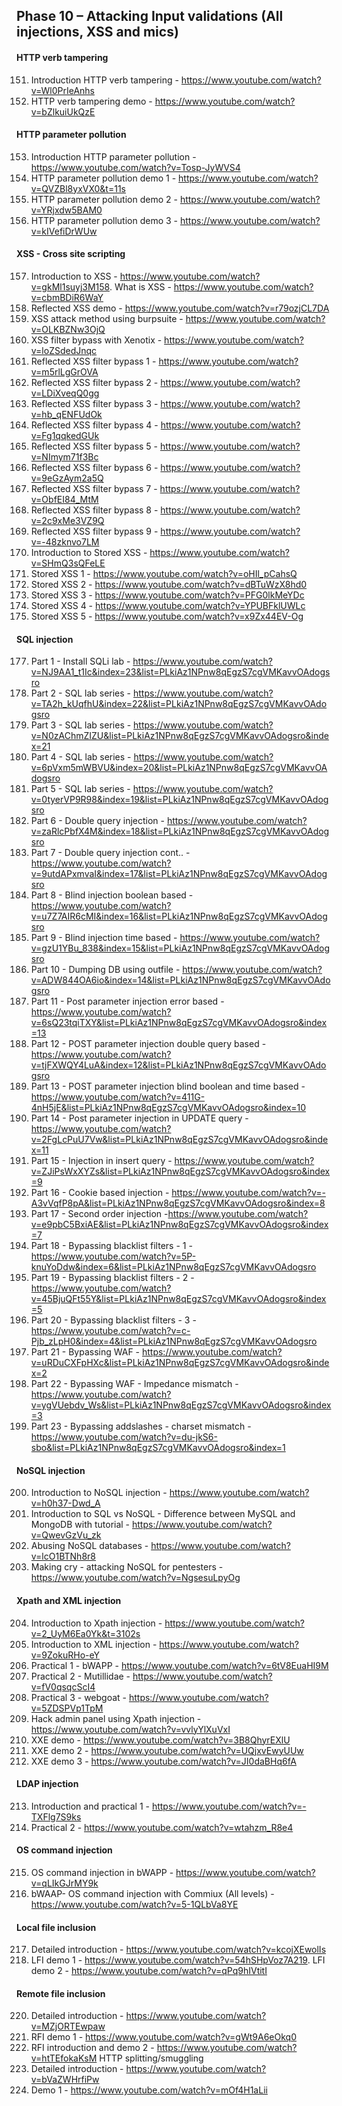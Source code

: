## Phase 10 – Attacking Input validations (All injections, XSS and mics)

#### HTTP verb tampering

151. Introduction HTTP verb tampering - https://www.youtube.com/watch?v=Wl0PrIeAnhs
152. HTTP verb tampering demo - https://www.youtube.com/watch?v=bZlkuiUkQzE

#### HTTP parameter pollution

153. Introduction HTTP parameter pollution - https://www.youtube.com/watch?v=Tosp-JyWVS4
154. HTTP parameter pollution demo 1 - https://www.youtube.com/watch?v=QVZBl8yxVX0&t=11s
155. HTTP parameter pollution demo 2 - https://www.youtube.com/watch?v=YRjxdw5BAM0
156. HTTP parameter pollution demo 3 - https://www.youtube.com/watch?v=kIVefiDrWUw

#### XSS - Cross site scripting

157. Introduction to XSS - https://www.youtube.com/watch?v=gkMl1suyj3M158. What is XSS - https://www.youtube.com/watch?v=cbmBDiR6WaY
159. Reflected XSS demo - https://www.youtube.com/watch?v=r79ozjCL7DA
160. XSS attack method using burpsuite - https://www.youtube.com/watch?v=OLKBZNw3OjQ
161. XSS filter bypass with Xenotix - https://www.youtube.com/watch?v=loZSdedJnqc
162. Reflected XSS filter bypass 1 - https://www.youtube.com/watch?v=m5rlLgGrOVA
163. Reflected XSS filter bypass 2 - https://www.youtube.com/watch?v=LDiXveqQ0gg
164. Reflected XSS filter bypass 3 - https://www.youtube.com/watch?v=hb_qENFUdOk
165. Reflected XSS filter bypass 4 - https://www.youtube.com/watch?v=Fg1qqkedGUk
166. Reflected XSS filter bypass 5 - https://www.youtube.com/watch?v=NImym71f3Bc
167. Reflected XSS filter bypass 6 - https://www.youtube.com/watch?v=9eGzAym2a5Q
168. Reflected XSS filter bypass 7 - https://www.youtube.com/watch?v=ObfEI84_MtM
169. Reflected XSS filter bypass 8 - https://www.youtube.com/watch?v=2c9xMe3VZ9Q
170. Reflected XSS filter bypass 9 - https://www.youtube.com/watch?v=-48zknvo7LM
171. Introduction to Stored XSS - https://www.youtube.com/watch?v=SHmQ3sQFeLE
172. Stored XSS 1 - https://www.youtube.com/watch?v=oHIl_pCahsQ
173. Stored XSS 2 - https://www.youtube.com/watch?v=dBTuWzX8hd0
174. Stored XSS 3 - https://www.youtube.com/watch?v=PFG0lkMeYDc
175. Stored XSS 4 - https://www.youtube.com/watch?v=YPUBFklUWLc
176. Stored XSS 5 - https://www.youtube.com/watch?v=x9Zx44EV-Og

#### SQL injection

177. Part 1 - Install SQLi lab - https://www.youtube.com/watch?v=NJ9AA1_t1Ic&index=23&list=PLkiAz1NPnw8qEgzS7cgVMKavvOAdogsro
178. Part 2 - SQL lab series - https://www.youtube.com/watch?v=TA2h_kUqfhU&index=22&list=PLkiAz1NPnw8qEgzS7cgVMKavvOAdogsro
179. Part 3 - SQL lab series - https://www.youtube.com/watch?v=N0zAChmZIZU&list=PLkiAz1NPnw8qEgzS7cgVMKavvOAdogsro&index=21
180. Part 4 - SQL lab series - https://www.youtube.com/watch?v=6pVxm5mWBVU&index=20&list=PLkiAz1NPnw8qEgzS7cgVMKavvOAdogsro
181. Part 5 - SQL lab series - https://www.youtube.com/watch?v=0tyerVP9R98&index=19&list=PLkiAz1NPnw8qEgzS7cgVMKavvOAdogsro
182. Part 6 - Double query injection - https://www.youtube.com/watch?v=zaRlcPbfX4M&index=18&list=PLkiAz1NPnw8qEgzS7cgVMKavvOAdogsro
183. Part 7 - Double query injection cont.. - https://www.youtube.com/watch?v=9utdAPxmvaI&index=17&list=PLkiAz1NPnw8qEgzS7cgVMKavvOAdogsro
184. Part 8 - Blind injection boolean based - https://www.youtube.com/watch?v=u7Z7AIR6cMI&index=16&list=PLkiAz1NPnw8qEgzS7cgVMKavvOAdogsro
185. Part 9 - Blind injection time based - https://www.youtube.com/watch?v=gzU1YBu_838&index=15&list=PLkiAz1NPnw8qEgzS7cgVMKavvOAdogsro
186. Part 10 - Dumping DB using outfile - https://www.youtube.com/watch?v=ADW844OA6io&index=14&list=PLkiAz1NPnw8qEgzS7cgVMKavvOAdogsro
187. Part 11 - Post parameter injection error based -
https://www.youtube.com/watch?v=6sQ23tqiTXY&list=PLkiAz1NPnw8qEgzS7cgVMKavvOAdogsro&index=13
188. Part 12 - POST parameter injection double query based -
https://www.youtube.com/watch?v=tjFXWQY4LuA&index=12&list=PLkiAz1NPnw8qEgzS7cgVMKavvOAdogsro
189. Part 13 - POST parameter injection blind boolean and time based -
https://www.youtube.com/watch?v=411G-4nH5jE&list=PLkiAz1NPnw8qEgzS7cgVMKavvOAdogsro&index=10
190. Part 14 - Post parameter injection in UPDATE query -
https://www.youtube.com/watch?v=2FgLcPuU7Vw&list=PLkiAz1NPnw8qEgzS7cgVMKavvOAdogsro&index=11
191. Part 15 - Injection in insert query - https://www.youtube.com/watch?v=ZJiPsWxXYZs&list=PLkiAz1NPnw8qEgzS7cgVMKavvOAdogsro&index=9
192. Part 16 - Cookie based injection - https://www.youtube.com/watch?v=-A3vVqfP8pA&list=PLkiAz1NPnw8qEgzS7cgVMKavvOAdogsro&index=8
193. Part 17 - Second order injection -https://www.youtube.com/watch?v=e9pbC5BxiAE&list=PLkiAz1NPnw8qEgzS7cgVMKavvOAdogsro&index=7
194. Part 18 - Bypassing blacklist filters - 1 - https://www.youtube.com/watch?v=5P-knuYoDdw&index=6&list=PLkiAz1NPnw8qEgzS7cgVMKavvOAdogsro
195. Part 19 - Bypassing blacklist filters - 2 - https://www.youtube.com/watch?v=45BjuQFt55Y&list=PLkiAz1NPnw8qEgzS7cgVMKavvOAdogsro&index=5
196. Part 20 - Bypassing blacklist filters - 3 - https://www.youtube.com/watch?v=c-Pjb_zLpH0&index=4&list=PLkiAz1NPnw8qEgzS7cgVMKavvOAdogsro
197. Part 21 - Bypassing WAF - https://www.youtube.com/watch?v=uRDuCXFpHXc&list=PLkiAz1NPnw8qEgzS7cgVMKavvOAdogsro&index=2
198. Part 22 - Bypassing WAF - Impedance mismatch -
https://www.youtube.com/watch?v=ygVUebdv_Ws&list=PLkiAz1NPnw8qEgzS7cgVMKavvOAdogsro&index=3
199. Part 23 - Bypassing addslashes - charset mismatch -
https://www.youtube.com/watch?v=du-jkS6-sbo&list=PLkiAz1NPnw8qEgzS7cgVMKavvOAdogsro&index=1

#### NoSQL injection

200. Introduction to NoSQL injection - https://www.youtube.com/watch?v=h0h37-Dwd_A
201. Introduction to SQL vs NoSQL - Difference between MySQL and MongoDB with tutorial - https://www.youtube.com/watch?v=QwevGzVu_zk
202. Abusing NoSQL databases - https://www.youtube.com/watch?v=lcO1BTNh8r8
203. Making cry - attacking NoSQL for pentesters - https://www.youtube.com/watch?v=NgsesuLpyOg

#### Xpath and XML injection

204. Introduction to Xpath injection - https://www.youtube.com/watch?v=2_UyM6Ea0Yk&t=3102s
205. Introduction to XML injection - https://www.youtube.com/watch?v=9ZokuRHo-eY
206. Practical 1 - bWAPP - https://www.youtube.com/watch?v=6tV8EuaHI9M
207. Practical 2 - Mutillidae - https://www.youtube.com/watch?v=fV0qsqcScI4
208. Practical 3 - webgoat - https://www.youtube.com/watch?v=5ZDSPVp1TpM
209. Hack admin panel using Xpath injection - https://www.youtube.com/watch?v=vvlyYlXuVxI
210. XXE demo - https://www.youtube.com/watch?v=3B8QhyrEXlU
211. XXE demo 2 - https://www.youtube.com/watch?v=UQjxvEwyUUw
212. XXE demo 3 - https://www.youtube.com/watch?v=JI0daBHq6fA

#### LDAP injection

213. Introduction and practical 1 - https://www.youtube.com/watch?v=-TXFlg7S9ks
214. Practical 2 - https://www.youtube.com/watch?v=wtahzm_R8e4

#### OS command injection

215. OS command injection in bWAPP - https://www.youtube.com/watch?v=qLIkGJrMY9k
216. bWAAP- OS command injection with Commiux (All levels) - https://www.youtube.com/watch?v=5-1QLbVa8YE

#### Local file inclusion

217. Detailed introduction - https://www.youtube.com/watch?v=kcojXEwolIs
218. LFI demo 1 - https://www.youtube.com/watch?v=54hSHpVoz7A219. LFI demo 2 - https://www.youtube.com/watch?v=qPq9hIVtitI

#### Remote file inclusion

220. Detailed introduction - https://www.youtube.com/watch?v=MZjORTEwpaw
221. RFI demo 1 - https://www.youtube.com/watch?v=gWt9A6eOkq0
222. RFI introduction and demo 2 - https://www.youtube.com/watch?v=htTEfokaKsM
HTTP splitting/smuggling
223. Detailed introduction - https://www.youtube.com/watch?v=bVaZWHrfiPw
224. Demo 1 - https://www.youtube.com/watch?v=mOf4H1aLii

